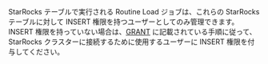 StarRocks テーブルで実行される Routine Load ジョブは、これらの StarRocks テーブルに対して INSERT 権限を持つユーザーとしてのみ管理できます。INSERT 権限を持っていない場合は、[GRANT](../../sql-reference/sql-statements/account-management/GRANT.md) に記載されている手順に従って、StarRocks クラスターに接続するために使用するユーザーに INSERT 権限を付与してください。